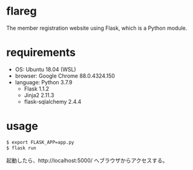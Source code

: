 # flareg
 The member registration website using Flask, which is a Python module.

 # requirements
 
 - OS: Ubuntu 18.04 (WSL)
 - browser: Google Chrome 88.0.4324.150
 - language: Python 3.7.9
    - Flask 1.1.2
    - Jinja2 2.11.3
    - flask-sqlalchemy 2.4.4

 # usage

 ```sh
 $ export FLASK_APP=app.py
 $ flask run
 ```

 起動したら、http://localhost:5000/ へブラウザからアクセスする。